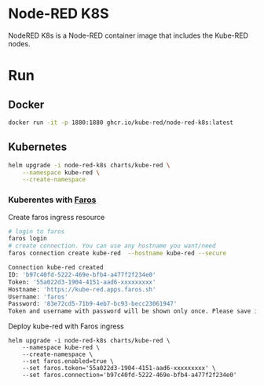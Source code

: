 # Node-RED K8S

NodeRED K8s is a Node-RED container image that includes the Kube-RED nodes.

# Run

## Docker

```bash
docker run -it -p 1880:1880 ghcr.io/kube-red/node-red-k8s:latest
```


## Kubernetes

```bash
helm upgrade -i node-red-k8s charts/kube-red \
    --namespace kube-red \
    --create-namespace
```

### Kuberentes with [Faros](https://github.com/faroshq/faros-ingress)

Create faros ingress resource

```bash
# login to faros
faros login
# create connection. You can use any hostname you want/need
faros connection create kube-red  --hostname kube-red --secure

Connection kube-red created
ID: 'b97c40fd-5222-469e-bfb4-a477f2f234e0'
Token: '55a022d3-1904-4151-aad6-xxxxxxxxx'
Hostname: 'https://kube-red.apps.faros.sh'
Username: 'faros'
Password: '83e72cd5-71b9-4eb7-bc93-becc23061947'
Token and username with password will be shown only once. Please save it now

```

Deploy kube-red with Faros ingress
```
helm upgrade -i node-red-k8s charts/kube-red \
    --namespace kube-red \
    --create-namespace \
    --set faros.enabled=true \
    --set faros.token='55a022d3-1904-4151-aad6-xxxxxxxxx' \
    --set faros.connection='b97c40fd-5222-469e-bfb4-a477f2f234e0'
```
